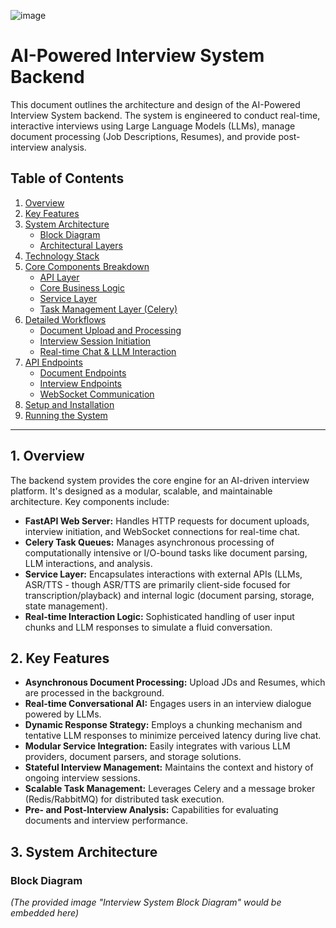	
![image](https://github.com/user-attachments/assets/47ac2730-8cad-42c7-b168-cac13453fd07)

# AI-Powered Interview System Backend

This document outlines the architecture and design of the AI-Powered Interview System backend. The system is engineered to conduct real-time, interactive interviews using Large Language Models (LLMs), manage document processing (Job Descriptions, Resumes), and provide post-interview analysis.

## Table of Contents

1.  [Overview](#overview)
2.  [Key Features](#key-features)
3.  [System Architecture](#system-architecture)
    *   [Block Diagram](#block-diagram)
    *   [Architectural Layers](#architectural-layers)
4.  [Technology Stack](#technology-stack)
5.  [Core Components Breakdown](#core-components-breakdown)
    *   [API Layer](#api-layer)
    *   [Core Business Logic](#core-business-logic)
    *   [Service Layer](#service-layer)
    *   [Task Management Layer (Celery)](#task-management-layer-celery)
6.  [Detailed Workflows](#detailed-workflows)
    *   [Document Upload and Processing](#document-upload-and-processing)
    *   [Interview Session Initiation](#interview-session-initiation)
    *   [Real-time Chat & LLM Interaction](#real-time-chat--llm-interaction)
7.  [API Endpoints](#api-endpoints)
    *   [Document Endpoints](#document-endpoints)
    *   [Interview Endpoints](#interview-endpoints)
    *   [WebSocket Communication](#websocket-communication)
8.  [Setup and Installation](#setup-and-installation)
9.  [Running the System](#running-the-system)

---

## 1. Overview

The backend system provides the core engine for an AI-driven interview platform. It's designed as a modular, scalable, and maintainable architecture. Key components include:

*   **FastAPI Web Server:** Handles HTTP requests for document uploads, interview initiation, and WebSocket connections for real-time chat.
*   **Celery Task Queues:** Manages asynchronous processing of computationally intensive or I/O-bound tasks like document parsing, LLM interactions, and analysis.
*   **Service Layer:** Encapsulates interactions with external APIs (LLMs, ASR/TTS - though ASR/TTS are primarily client-side focused for transcription/playback) and internal logic (document parsing, storage, state management).
*   **Real-time Interaction Logic:** Sophisticated handling of user input chunks and LLM responses to simulate a fluid conversation.

## 2. Key Features

*   **Asynchronous Document Processing:** Upload JDs and Resumes, which are processed in the background.
*   **Real-time Conversational AI:** Engages users in an interview dialogue powered by LLMs.
*   **Dynamic Response Strategy:** Employs a chunking mechanism and tentative LLM responses to minimize perceived latency during live chat.
*   **Modular Service Integration:** Easily integrates with various LLM providers, document parsers, and storage solutions.
*   **Stateful Interview Management:** Maintains the context and history of ongoing interview sessions.
*   **Scalable Task Management:** Leverages Celery and a message broker (Redis/RabbitMQ) for distributed task execution.
*   **Pre- and Post-Interview Analysis:** Capabilities for evaluating documents and interview performance.

## 3. System Architecture

### Block Diagram

*(The provided image "Interview System Block Diagram" would be embedded here)*
